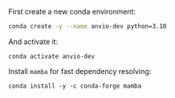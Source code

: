 First create a new conda environment:

``` bash
conda create -y --name anvio-dev python=3.10
```

And activate it:

```
conda activate anvio-dev
```

Install `mamba` for fast dependency resolving:

```
conda install -y -c conda-forge mamba
```

